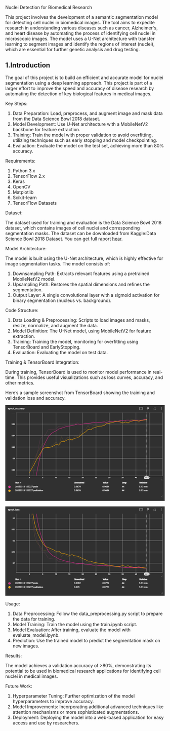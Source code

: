 
Nuclei Detection for Biomedical Research

This project involves the development of a semantic segmentation model for detecting cell nuclei in biomedical images. 
The tool aims to expedite research in understanding various diseases such as cancer, Alzheimer's, and heart disease by automating the process of identifying cell nuclei in microscopic images. 
The model uses a U-Net architecture with transfer learning to segment images and identify the regions of interest (nuclei), which are essential for further genetic analysis and drug testing.

## 1.Introduction

The goal of this project is to build an efficient and accurate model for nuclei segmentation using a deep learning approach. 
This project is part of a larger effort to improve the speed and accuracy of disease research by automating the detection of key biological features in medical images.

Key Steps:
1. Data Preparation: Load, preprocess, and augment image and mask data from the Data Science Bowl 2018 dataset.
2. Model Development: Use U-Net architecture with a MobileNetV2 backbone for feature extraction.
3. Training: Train the model with proper validation to avoid overfitting, utilizing techniques such as early stopping and model checkpointing.
4. Evaluation: Evaluate the model on the test set, achieving more than 80% accuracy.

Requirements:

1. Python 3.x
2. TensorFlow 2.x
3. Keras
4. OpenCV
5. Matplotlib
6. Scikit-learn
7. TensorFlow Datasets

Dataset:

The dataset used for training and evaluation is the Data Science Bowl 2018 dataset, which contains images of cell nuclei and corresponding segmentation masks. 
The dataset can be downloaded from Kaggle:Data Science Bowl 2018 Dataset.
You can get full raport [hear](https://github.com/mistrzuniu1/Data-Science-Bowl-2018---kaggle-competiton./blob/master/raport.ipynb).

Model Architecture:

The model is built using the U-Net architecture, which is highly effective for image segmentation tasks. The model consists of:
1. Downsampling Path: Extracts relevant features using a pretrained MobileNetV2 model.
2. Upsampling Path: Restores the spatial dimensions and refines the segmentation.
3. Output Layer: A single convolutional layer with a sigmoid activation for binary segmentation (nucleus vs. background).
   
Code Structure:

1. Data Loading & Preprocessing: Scripts to load images and masks, resize, normalize, and augment the data.
2. Model Definition: The U-Net model, using MobileNetV2 for feature extraction.
3. Training: Training the model, monitoring for overfitting using TensorBoard and EarlyStopping.
4. Evaluation: Evaluating the model on test data.
   
Training & TensorBoard Integration:

During training, TensorBoard is used to monitor model performance in real-time. This provides useful visualizations such as loss curves, accuracy, and other metrics.

Here’s a sample screenshot from TensorBoard showing the training and validation loss and accuracy.

![alt text](<Image/epoch accuracy.png>)

![alt text](<Image/epocj loss.png>)

Usage:

1. Data Preprocessing: Follow the data_preprocessing.py script to prepare the data for training.
2. Model Training: Train the model using the train.ipynb script.
3. Model Evaluation: After training, evaluate the model with evaluate_model.ipynb.
4. Prediction: Use the trained model to predict the segmentation mask on new images.

Results:

The model achieves a validation accuracy of >80%, demonstrating its potential to be used in biomedical research applications for identifying cell nuclei in medical images.

Future Work:

1. Hyperparameter Tuning: Further optimization of the model hyperparameters to improve accuracy.
2. Model Improvements: Incorporating additional advanced techniques like attention mechanisms or more sophisticated augmentations.
3. Deployment: Deploying the model into a web-based application for easy access and use by researchers.
